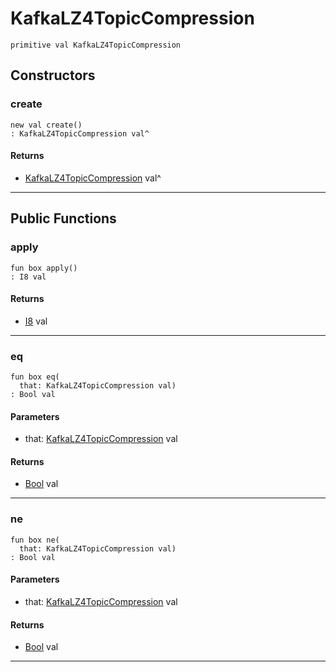 # KafkaLZ4TopicCompression

```pony
primitive val KafkaLZ4TopicCompression
```

## Constructors

### create

```pony
new val create()
: KafkaLZ4TopicCompression val^
```

#### Returns

* [KafkaLZ4TopicCompression](pony-kafka-KafkaLZ4TopicCompression) val^

---

## Public Functions

### apply

```pony
fun box apply()
: I8 val
```

#### Returns

* [I8](builtin-I8) val

---

### eq

```pony
fun box eq(
  that: KafkaLZ4TopicCompression val)
: Bool val
```
#### Parameters

*   that: [KafkaLZ4TopicCompression](pony-kafka-KafkaLZ4TopicCompression) val

#### Returns

* [Bool](builtin-Bool) val

---

### ne

```pony
fun box ne(
  that: KafkaLZ4TopicCompression val)
: Bool val
```
#### Parameters

*   that: [KafkaLZ4TopicCompression](pony-kafka-KafkaLZ4TopicCompression) val

#### Returns

* [Bool](builtin-Bool) val

---

